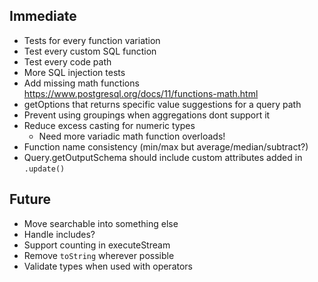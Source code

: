 ## Immediate

- Tests for every function variation
- Test every custom SQL function
- Test every code path
- More SQL injection tests
- Add missing math functions https://www.postgresql.org/docs/11/functions-math.html
- getOptions that returns specific value suggestions for a query path
- Prevent using groupings when aggregations dont support it
- Reduce excess casting for numeric types
  - Need more variadic math function overloads!
- Function name consistency (min/max but average/median/subtract?)
- Query.getOutputSchema should include custom attributes added in `.update()`

## Future

- Move searchable into something else
- Handle includes?
- Support counting in executeStream
- Remove `toString` wherever possible
- Validate types when used with operators
